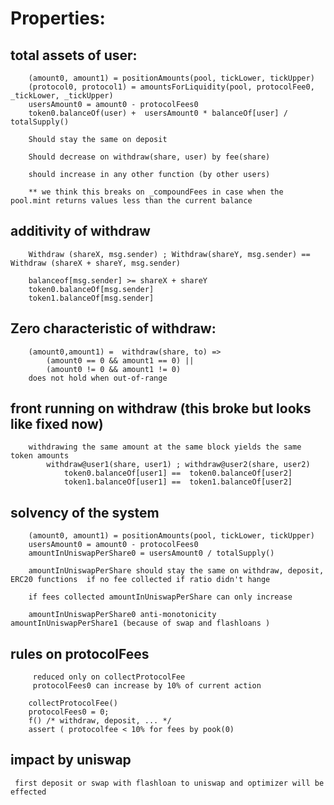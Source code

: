 
# Properties: 

  ## total assets of user:
        (amount0, amount1) = positionAmounts(pool, tickLower, tickUpper)
        (protocol0, protocol1) = amountsForLiquidity(pool, protocolFee0, _tickLower, _tickUpper)
        usersAmount0 = amount0 - protocolFees0
        token0.balanceOf(user) +  usersAmount0 * balanceOf[user] / totalSupply() 

        Should stay the same on deposit

        Should decrease on withdraw(share, user) by fee(share)

        should increase in any other function (by other users)

        ** we think this breaks on _compoundFees in case when the pool.mint returns values less than the current balance 


  ## additivity of withdraw 
        Withdraw (shareX, msg.sender) ; Withdraw(shareY, msg.sender) == Withdraw (shareX + shareY, msg.sender)

        balanceof[msg.sender] >= shareX + shareY 
        token0.balanceOf[msg.sender]
        token1.balanceOf[msg.sender]

  ## Zero characteristic of withdraw:
        (amount0,amount1) =  withdraw(share, to) =>
            (amount0 == 0 && amount1 == 0) ||
            (amount0 != 0 && amount1 != 0)
        does not hold when out-of-range

    
  ## front running on withdraw (this broke but looks like fixed now)
        withdrawing the same amount at the same block yields the same token amounts 
            withdraw@user1(share, user1) ; withdraw@user2(share, user2) 
                token0.balanceOf[user1] ==  token0.balanceOf[user2]
                token1.balanceOf[user1] ==  token1.balanceOf[user2] 
 
  ## solvency of the system  
         
        (amount0, amount1) = positionAmounts(pool, tickLower, tickUpper)
        usersAmount0 = amount0 - protocolFees0
        amountInUniswapPerShare0 = usersAmount0 / totalSupply()

        amountInUniswapPerShare should stay the same on withdraw, deposit, ERC20 functions  if no fee collected if ratio didn't hange

        if fees collected amountInUniswapPerShare can only increase    

        amountInUniswapPerShare0 anti-monotonicity amountInUniswapPerShare1 (because of swap and flashloans )
        

  ## rules on protocolFees
         reduced only on collectProtocolFee
         protocolFees0 can increase by 10% of current action 

        collectProtocolFee()
        protocolFees0 = 0; 
        f() /* withdraw, deposit, ... */
        assert ( protocolfee < 10% for fees by pook(0)
        

 
  ## impact by uniswap
     first deposit or swap with flashloan to uniswap and optimizer will be effected 

    

